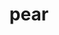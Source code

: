 ---
layout: smileys&emotion
title: pear
emoji: pear
permalink: 🍐.html
image: assets/img/3moji/pear.png
---